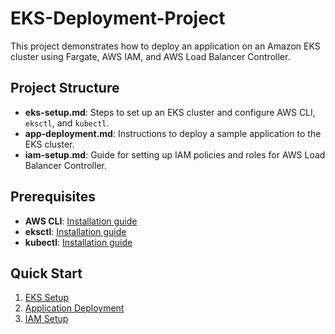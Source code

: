 # EKS-Deployment-Project
This project demonstrates how to deploy an application on an Amazon EKS cluster using Fargate, AWS IAM, and AWS Load Balancer Controller.

## Project Structure
- **eks-setup.md**: Steps to set up an EKS cluster and configure AWS CLI, `eksctl`, and `kubectl`.
- **app-deployment.md**: Instructions to deploy a sample application to the EKS cluster.
- **iam-setup.md**: Guide for setting up IAM policies and roles for AWS Load Balancer Controller.

## Prerequisites
- **AWS CLI**: [Installation guide](https://docs.aws.amazon.com/cli/latest/userguide/getting-started-install.html)
- **eksctl**: [Installation guide](https://eksctl.io/)
- **kubectl**: [Installation guide](https://kubernetes.io/docs/tasks/tools/install-kubectl/)

## Quick Start
1. [EKS Setup](./eks-setup.md)
2. [Application Deployment](./app-deployment.md)
3. [IAM Setup](./iam-setup.md)
